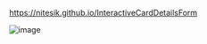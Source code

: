 https://nitesik.github.io/InteractiveCardDetailsForm

![image](https://user-images.githubusercontent.com/54138969/200187365-8fc77b3b-4764-4394-8c76-d4e1086b5f03.png)
